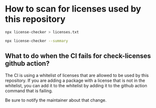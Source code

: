 # How to scan for licenses used by this repository

```sh
npx license-checker > licenses.txt

npx license-checker --summary
```

## What to do when the CI fails for check-licenses github action?

The CI is using a whitelist of licenses that are allowed to be used by this repository. If you are adding a package with a license that is not in the whitelist, you can add it to the whitelist by adding it to the github action command that is failing.

Be sure to notify the maintainer about that change.
